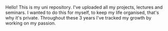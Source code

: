 Hello! This is my uni repository. I've uploaded all my projects, lectures and seminars. I wanted to do this for myself, to keep my life organised, that's why it's private. Throughout these 3 years I've tracked my growth by working on my passion.